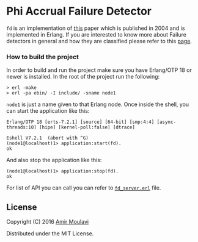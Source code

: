 Phi Accrual Failure Detector
============================

`fd` is an implementation of [this](http://www.jaist.ac.jp/~defago/files/pdf/IS_RR_2004_010.pdf) paper which is published in 2004 and is implemented in Erlang. If you are interested to know more about Failure detectors in general and how they are classified please refer to this [page](http://www.cs.yale.edu/homes/aspnes/pinewiki/FailureDetectors.html).

### How to build the project
In order to build and run the project make sure you have Erlang/OTP 18 or newer is installed. In the root of the project run the following:
```
> erl -make
> erl -pa ebin/ -I include/ -sname node1
```
`node1` is just a name given to that Erlang node. Once inside the shell, you can start the application like this:
```
Erlang/OTP 18 [erts-7.2.1] [source] [64-bit] [smp:4:4] [async-threads:10] [hipe] [kernel-poll:false] [dtrace]

Eshell V7.2.1  (abort with ^G)
(node1@localhost)1> application:start(fd).
ok
```
And also stop the application like this:
```
(node1@localhost)1> application:stop(fd).
ok
```
For list of API you can call you can refer to [`fd_server.erl`](https://github.com/amir343/fd/blob/master/src/fd_server.erl) file.


License
-------

Copyright (C) 2016 [Amir Moulavi](http://amirmoulavi.com)

Distributed under the MIT License.